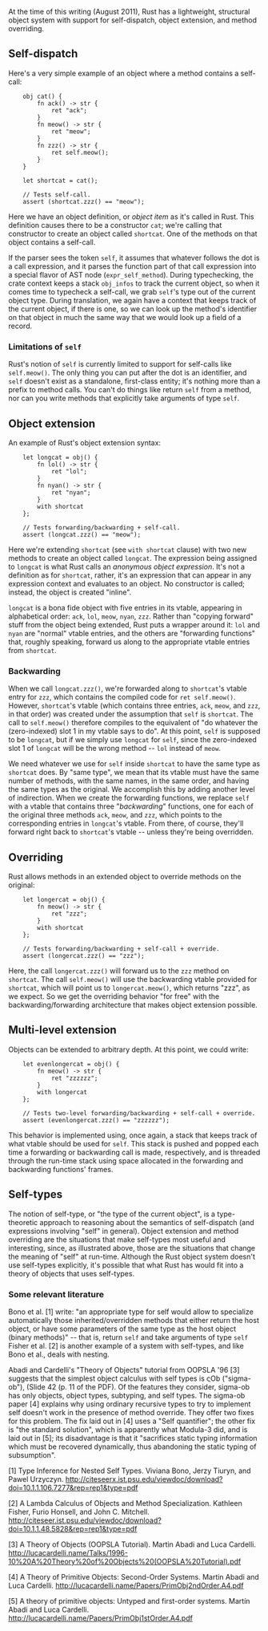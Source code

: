 At the time of this writing (August 2011), Rust has a lightweight, structural object system with support for self-dispatch, object extension, and method overriding.

## Self-dispatch

Here's a very simple example of an object where a method contains a self-call:

```
    obj cat() {
        fn ack() -> str {
            ret "ack";
        }
        fn meow() -> str {
            ret "meow";
        }
        fn zzz() -> str {
            ret self.meow();
        }
    }

    let shortcat = cat();

    // Tests self-call.
    assert (shortcat.zzz() == "meow");
```

Here we have an object definition, or _object item_ as it's called in Rust.  This definition causes there to be a constructor `cat`; we're calling that constructor to create an object called `shortcat`.  One of the methods on that object contains a self-call.

If the parser sees the token `self`, it assumes that whatever follows the dot is a call expression, and it parses the function part of that call expression into a special flavor of AST node (`expr_self_method`).  During typechecking, the crate context keeps a stack `obj_infos` to track the current object, so when it comes time to typecheck a self-call, we grab `self`'s type out of the current object type.  During translation, we again have a context that keeps track of the current object, if there is one, so we can look up the method's identifier on that object in much the same way that we would look up a field of a record.

### Limitations of `self`

Rust's notion of `self` is currently limited to support for self-calls like `self.meow()`.  The only thing you can put after the dot is an identifier, and `self` doesn't exist as a standalone, first-class entity; it's nothing more than a prefix to method calls.  You can't do things like return `self` from a method, nor can you write methods that explicitly take arguments of type `self`. 

## Object extension

An example of Rust's object extension syntax:

```
    let longcat = obj() {
        fn lol() -> str {
            ret "lol";
        }
        fn nyan() -> str {
            ret "nyan";
        }
        with shortcat
    };

    // Tests forwarding/backwarding + self-call.
    assert (longcat.zzz() == "meow");
```

Here we're extending `shortcat` (see `with shortcat` clause) with two new methods to create an object called `longcat`.  The expression being assigned to `longcat` is what Rust calls an _anonymous object expression_.  It's not a definition as for `shortcat`, rather, it's an expression that can appear in any expression context and evaluates to an object.  No constructor is called; instead, the object is created "inline".

`longcat` is a bona fide object with five entries in its vtable, appearing in alphabetical order: `ack`, `lol`, `meow`, `nyan`, `zzz`.  Rather than "copying forward" stuff from the object being extended, Rust puts a wrapper around it: `lol` and `nyan` are "normal" vtable entries, and the others are "forwarding functions" that, roughly speaking, forward us along to the appropriate vtable entries from `shortcat`.

### Backwarding

When we call `longcat.zzz()`, we're forwarded along to `shortcat`'s vtable entry for `zzz`, which contains the compiled code for `ret self.meow()`.  However, `shortcat`'s vtable (which contains three entries, `ack`, `meow`, and `zzz`, in that order) was created under the assumption that `self` is `shortcat`.  The call to `self.meow()` therefore compiles to the equivalent of "do whatever the (zero-indexed) slot 1 in my vtable says to do".  At this point, `self` is supposed to be `longcat`, but if we simply use `longcat` for `self`, since the zero-indexed slot 1 of `longcat` will be the wrong method -- `lol` instead of `meow`.

We need whatever we use for `self` inside `shortcat` to have the same type as `shortcat` does.  By "same type", we mean that its vtable must have the same number of methods, with the same names, in the same order, and having the same types as the original.  We accomplish this by adding another level of indirection.  When we create the forwarding functions, we replace `self` with a vtable that contains three "_backwarding_" functions, one for each of the original three methods `ack`, `meow`, and `zzz`, which points to the corresponding entries in `longcat`'s vtable.  From there, of course, they'll forward right back to `shortcat`'s vtable -- unless they're being overridden.
 
## Overriding

Rust allows methods in an extended object to override methods on the original:

```
    let longercat = obj() {
        fn meow() -> str {
            ret "zzz";
        }
        with shortcat
    };

    // Tests forwarding/backwarding + self-call + override.
    assert (longercat.zzz() == "zzz");
```

Here, the call `longercat.zzz()` will forward us to the `zzz` method on `shortcat`.  The call `self.meow()` will use the backwarding vtable provided for `shortcat`, which will point us to `longercat.meow()`, which returns "zzz", as we expect.  So we get the overriding behavior "for free" with the backwarding/forwarding architecture that makes object extension possible.

## Multi-level extension

Objects can be extended to arbitrary depth.  At this point, we could write:

```
    let evenlongercat = obj() {
        fn meow() -> str {
            ret "zzzzzz";
        }
        with longercat
    };

    // Tests two-level forwarding/backwarding + self-call + override.
    assert (evenlongercat.zzz() == "zzzzzz");
```

This behavior is implemented using, once again, a stack that keeps track of what vtable should be used for `self`.  This stack is pushed and popped each time a forwarding or backwarding call is made, respectively, and is threaded through the run-time stack using space allocated in the forwarding and backwarding functions' frames.

## Self-types

The notion of self-type, or "the type of the current object", is a type-theoretic approach to reasoning about the semantics of self-dispatch (and expressions involving "self" in general).  Object extension and method overriding are the situations that make self-types most useful and interesting, since, as illustrated above, those are the situations that change the meaning of "self" at run-time.  Although the Rust object system doesn't use self-types explicitly, it's possible that what Rust has would fit into a theory of objects that uses self-types.

### Some relevant literature

Bono et al. [1] write: "an appropriate type for self would allow to specialize automatically those inherited/overridden methods that either return the host object, or have some parameters of the same
type as the host object (binary methods)" -- that is, return `self` and take arguments of
type `self`  Fisher et al. [2] is another example of a system with self-types, and like Bono et al., deals with nesting.

Abadi and Cardelli's "Theory of Objects" tutorial from OOPSLA '96 [3] suggests that the simplest object calculus with self types is ςOb ("sigma-ob"), (Slide 42 (p. 11 of the PDF).  Of the features they consider, sigma-ob has only objects, object types, subtyping, and self types.  The sigma-ob paper [4]  explains why using ordinary recursive types to try to implement self doesn't work in the presence of method override.  They offer two fixes for this problem.  The fix laid out in [4] uses a "Self quantifier"; the other fix is "the standard solution", which is apparently what Modula-3 did, and is laid out in [5]; its disadvantage is that it  "sacrifices static typing information which must be recovered dynamically, thus abandoning the static typing of subsumption".

[1] Type Inference for Nested Self Types.  Viviana Bono, Jerzy Tiuryn,
and Pawel Urzyczyn.
http://citeseerx.ist.psu.edu/viewdoc/download?doi=10.1.1.106.7277&rep=rep1&type=pdf

[2] A Lambda Calculus of Objects and Method Specialization.  Kathleen
Fisher, Furio Honsell, and John C. Mitchell.
http://citeseer.ist.psu.edu/viewdoc/download?doi=10.1.1.48.5828&rep=rep1&type=pdf

[3] A Theory of Objects (OOPSLA Tutorial).  Martin Abadi and Luca Cardelli.
http://lucacardelli.name/Talks/1996-10%20A%20Theory%20of%20Objects%20(OOPSLA%20Tutorial).pdf

[4] A Theory of Primitive Objects: Second-Order Systems.  Martin Abadi and Luca Cardelli.
http://lucacardelli.name/Papers/PrimObj2ndOrder.A4.pdf

[5] A theory of primitive objects: Untyped and first-order systems. Martín Abadi and Luca Cardelli. 
http://lucacardelli.name/Papers/PrimObj1stOrder.A4.pdf